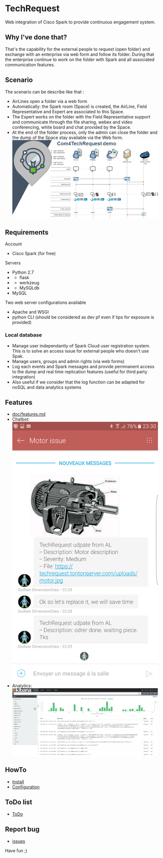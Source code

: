 # TechRequest
Web integration of Cisco Spark to provide continuous engagement system.

## Why I've done that?
That's the capability for the external people to request (open folder) and exchange with an enterprise via web form and follow its folder.
During that the enterprise continue to work on the folder with Spark and all associated communication features.

## Scenario
The scenario can be describe like that :
* AirLines open a folder via a web form
* Automatically: the Spark room (Space) is created, the AirLine, Field Representative and Expert are associated to this Space. 
* The Expert works on the folder with the Field Representative support and communicate through the file sharing, webex and video conferencing, white board and chat provided by the Space.
* At the end of the folder process, only the admin can close the folder and the dump of the Space stay available via the Web form.
![](doc/workflow.png)

## Requirements
Account
* Cisco Spark (for free)

Servers
* Python 2.7
* * flask
* * werkzeug
* * MySQLdb
* MySQL

Two web server configurations available
* Apache and WSGI
* python CLI (should be considered as dev pf even if tips for exposure is provided)

### Local database
* Manage user independantly of Spark Cloud user registration system. This is to solve an access issue for external people who doesn't use Spak.
* Manage users, groups and admin rights (via web forms)
* Log each events and Spark messages and provide permnanent access to the dump and real time replication features (useful for third party integration)
* Also useful if we consider that the log function can be adapted for noSQL and data analytics systems

## Features
* [doc/features.md](doc/features.md)
* Chatbot: ![](doc/chatbot.png)
* Analytics: ![](doc/analytics.png)

## HowTo
* [Install](doc/install.md)
* [Configuration](doc/configuration.md)

## ToDo list
* [ToDo](doc/todo.md)

## Report bug
* [issues](issues)


Have fun ;)
